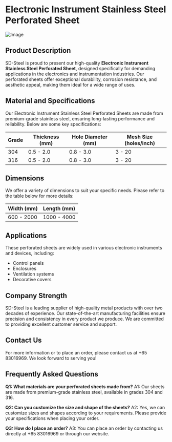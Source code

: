 # Electronic Instrument Stainless Steel Perforated Sheet

![Image](https://github.com/user-attachments/assets/2567258e-e124-4816-932d-1809bd27ef0b)

## Product Description

SD-Steel is proud to present our high-quality **Electronic Instrument Stainless Steel Perforated Sheet**, designed specifically for demanding applications in the electronics and instrumentation industries. Our perforated sheets offer exceptional durability, corrosion resistance, and aesthetic appeal, making them ideal for a wide range of uses.

## Material and Specifications

Our Electronic Instrument Stainless Steel Perforated Sheets are made from premium-grade stainless steel, ensuring long-lasting performance and reliability. Below are some key specifications:

| Grade | Thickness (mm) | Hole Diameter (mm) | Mesh Size (holes/inch) |
|-------|----------------|--------------------|------------------------|
| 304   | 0.5 - 2.0      | 0.8 - 3.0          | 3 - 20                 |
| 316   | 0.5 - 2.0      | 0.8 - 3.0          | 3 - 20                 |

## Dimensions

We offer a variety of dimensions to suit your specific needs. Please refer to the table below for more details:

| Width (mm) | Length (mm) |
|------------|-------------|
| 600 - 2000 | 1000 - 4000 |

## Applications

These perforated sheets are widely used in various electronic instruments and devices, including:

- Control panels
- Enclosures
- Ventilation systems
- Decorative covers

## Company Strength

SD-Steel is a leading supplier of high-quality metal products with over two decades of experience. Our state-of-the-art manufacturing facilities ensure precision and consistency in every product we produce. We are committed to providing excellent customer service and support.

## Contact Us

For more information or to place an order, please contact us at +65 83016969. We look forward to serving you!

## Frequently Asked Questions

**Q1: What materials are your perforated sheets made from?**
A1: Our sheets are made from premium-grade stainless steel, available in grades 304 and 316.

**Q2: Can you customize the size and shape of the sheets?**
A2: Yes, we can customize sizes and shapes according to your requirements. Please provide your specifications when placing your order.

**Q3: How do I place an order?**
A3: You can place an order by contacting us directly at +65 83016969 or through our website.